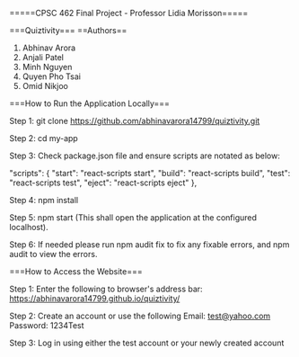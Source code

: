 =====CPSC 462 Final Project - Professor Lidia Morisson=====

===Quiztivity===
==Authors==
1. Abhinav Arora 
2. Anjali Patel
3. Minh Nguyen 
4. Quyen Pho Tsai
5. Omid Nikjoo



===How to Run the Application Locally===

Step 1:
git clone https://github.com/abhinavarora14799/quiztivity.git

Step 2:
cd my-app 

Step 3:
Check package.json file and ensure scripts are notated as below:

"scripts": {
    "start": "react-scripts start",
    "build": "react-scripts build",
    "test": "react-scripts test",
    "eject": "react-scripts eject"
  },

Step 4:
npm install

Step 5:
npm start (This shall open the application at the configured localhost).

Step 6:
If needed please run npm audit fix to fix any fixable errors, and npm audit to view the errors.



===How to Access the Website===

Step 1:
Enter the following to browser's address bar: https://abhinavarora14799.github.io/quiztivity/

Step 2:
Create an account or use the following
Email: test@yahoo.com
Password: 1234Test

Step 3:
Log in using either the test account or your newly created account



